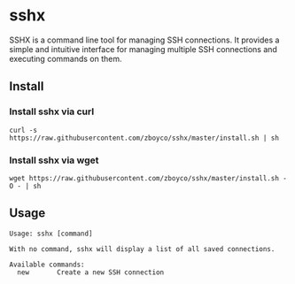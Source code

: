 # sshx

SSHX is a command line tool for managing SSH connections. It provides a simple and intuitive interface for managing multiple SSH connections and executing commands on them.

## Install

### Install sshx via curl

```
curl -s https://raw.githubusercontent.com/zboyco/sshx/master/install.sh | sh
```

### Install sshx via wget

```
wget https://raw.githubusercontent.com/zboyco/sshx/master/install.sh -O - | sh
```

## Usage

```
Usage: sshx [command]

With no command, sshx will display a list of all saved connections.

Available commands:
  new       Create a new SSH connection
```